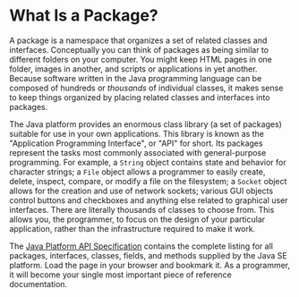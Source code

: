 <h1>What Is a Package?</h1>
<p>A package is a namespace that organizes a set of related classes and interfaces. Conceptually you can think of packages as being similar to different folders on your computer. You might keep HTML pages in one folder, images in another, and scripts or applications in yet another. Because software written in the Java programming language can be composed of hundreds or <i>thousands</i> of individual classes, it makes sense to keep things organized by placing related classes and interfaces into packages.</p>
<p>The Java platform provides an enormous class library (a set of packages) suitable for use in your own applications. This library is known as the &quot;Application Programming Interface&quot;, or &quot;API&quot; for short. Its packages represent the tasks most commonly associated with general-purpose programming. For example, a <code>String</code> object contains state and behavior for character strings; a <code>File</code> object allows a programmer to easily create, delete, inspect, compare, or modify a file on the filesystem; a <code>Socket</code> object allows for the creation and use of network sockets; various GUI objects control buttons and checkboxes and anything else related to graphical user interfaces. There are literally thousands of classes to choose from. This allows you, the programmer, to focus on the design of your particular application, rather than the infrastructure required to make it work.</p>
<p>The 
<a class="APILink" target="_blank" href="https://docs.oracle.com/javase/8/docs/api/index.html">Java Platform API Specification</a> contains the complete listing for all packages, interfaces, classes, fields, and methods supplied by the Java SE platform. Load the page in your browser and bookmark it. As a programmer, it will become your single most important piece of reference documentation.</p>

